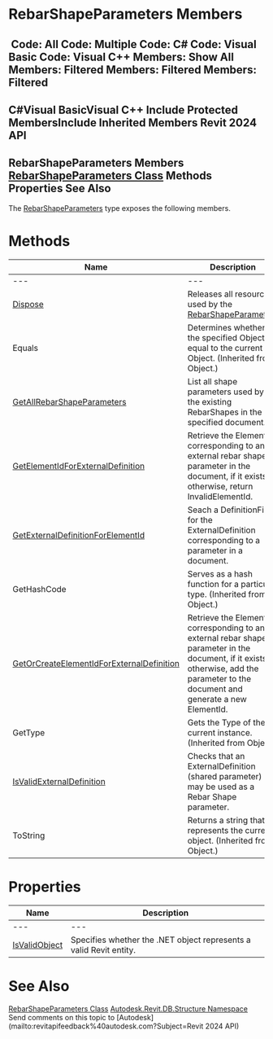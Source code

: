 # RebarShapeParameters Members

﻿
 Code: All Code: Multiple Code: C# Code: Visual Basic Code: Visual C++  Members: Show All Members: Filtered Members: Filtered Members: Filtered   
---  
C#Visual BasicVisual C++
Include Protected MembersInclude Inherited Members
Revit 2024 API  
---  
RebarShapeParameters Members  
[RebarShapeParameters Class](8161950e-3ac7-0f8b-cc9f-2565a2d0afd9.md "RebarShapeParameters Class") Methods Properties See Also  
---  
The [RebarShapeParameters](8161950e-3ac7-0f8b-cc9f-2565a2d0afd9.md "RebarShapeParameters Class") type exposes the following members.
# Methods
| Name | Description |
| --- | --- |
| --- | --- | --- |
| [Dispose](4562ecf6-1ca3-61f5-e3d9-a4d0f4c0698c.md "Dispose Method") | Releases all resources used by the [RebarShapeParameters](8161950e-3ac7-0f8b-cc9f-2565a2d0afd9.md "RebarShapeParameters Class") |
| Equals | Determines whether the specified Object is equal to the current Object. (Inherited from Object.) |
| [GetAllRebarShapeParameters](235f6abc-17cc-f541-6b5a-cd8e3d895527.md "GetAllRebarShapeParameters Method") | List all shape parameters used by all the existing RebarShapes in the specified document. |
| [GetElementIdForExternalDefinition](888cb702-11cd-589a-0406-d6435f3e6116.md "GetElementIdForExternalDefinition Method") | Retrieve the ElementId corresponding to an external rebar shape parameter in the document, if it exists; otherwise, return InvalidElementId. |
| [GetExternalDefinitionForElementId](80be14d9-abda-9538-56ac-f198550d11ae.md "GetExternalDefinitionForElementId Method") | Seach a DefinitionFile for the ExternalDefinition corresponding to a parameter in a document. |
| GetHashCode | Serves as a hash function for a particular type.  (Inherited from Object.) |
| [GetOrCreateElementIdForExternalDefinition](f933744c-5bf3-3bd0-c65e-23b627f4c236.md "GetOrCreateElementIdForExternalDefinition Method") | Retrieve the ElementId corresponding to an external rebar shape parameter in the document, if it exists; otherwise, add the parameter to the document and generate a new ElementId. |
| GetType | Gets the Type of the current instance. (Inherited from Object.) |
| [IsValidExternalDefinition](756b82f4-450c-9c43-34d3-818b9c648df4.md "IsValidExternalDefinition Method") | Checks that an ExternalDefinition (shared parameter) may be used as a Rebar Shape parameter. |
| ToString | Returns a string that represents the current object. (Inherited from Object.) |

# Properties
| Name | Description |
| --- | --- |
| --- | --- | --- |
| [IsValidObject](1ffd91b1-9934-ebac-adf6-41104a405821.md "IsValidObject Property") | Specifies whether the .NET object represents a valid Revit entity. |

# See Also
[RebarShapeParameters Class](8161950e-3ac7-0f8b-cc9f-2565a2d0afd9.md "RebarShapeParameters Class")
[Autodesk.Revit.DB.Structure Namespace](d586b341-f687-9d90-e96d-255806b7d4fc.md "Autodesk.Revit.DB.Structure Namespace")
Send comments on this topic to [Autodesk](mailto:revitapifeedback%40autodesk.com?Subject=Revit 2024 API)